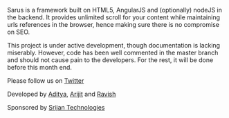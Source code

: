 Sarus is a framework built on HTML5, AngularJS and (optionally) nodeJS in the backend.
It provides unlimited scroll for your content while maintaining urls references in the browser, hence making sure there is no compromise on SEO.

This project is under active development, though documentation is lacking miserably. However, code has been well commented in the master branch and should not cause pain to the developers.
For the rest, it will be done before this month end.


Please follow us on [Twitter](https://twitter.com/projectsarus)


Developed by [Aditya](https://twitter.com/adityaraj),
[Arijit](https://twitter.com/fotuzlab) and 
[Ravish](https://twitter.com/ray1claw)


Sponsored by [Srijan Technologies](http://srijan.net)
